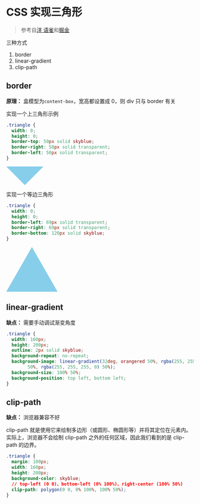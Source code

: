 # CSS 实现三角形

> 参考自[洋 语雀](https://www.yuque.com/boyyang/buosw0/kdlw9p)和[掘金](https://juejin.cn/post/7075884138900750372)

三种方式

1. border
2. linear-gradient
3. clip-path

## border

**原理：** 盒模型为`content-box`，宽高都设置成 0，则 div 只与 border 有关

实现一个上三角形示例

```css
.triangle {
  width: 0;
  height: 0;
  border-top: 50px solid skyblue;
  border-right: 50px solid transparent;
  border-left: 50px solid transparent;
}
```

<div style="width: 0; height: 0; border-top: 50px solid skyblue; border-right: 50px solid transparent; border-left: 50px solid transparent;"></div>

实现一个等边三角形

```css
.triangle {
  width: 0;
  height: 0;
  border-left: 69px solid transparent;
  border-right: 69px solid transparent;
  border-bottom: 120px solid skyblue;
}
```

<div style="width: 0; height: 0; border-left: 69px solid transparent; border-right: 69px solid transparent; border-bottom: 120px solid skyblue;"></div>

## linear-gradient

**缺点：** 需要手动调试渐变角度

```css
.triangle {
  width: 160px;
  height: 200px;
  outline: 2px solid skyblue;
  background-repeat: no-repeat;
  background-image: linear-gradient(32deg, orangered 50%, rgba(255, 255, 255, 0) 50%), linear-gradient(148deg, orangered
        50%, rgba(255, 255, 255, 0) 50%);
  background-size: 100% 50%;
  background-position: top left, bottom left;
}
```

## clip-path

**缺点：** 浏览器兼容不好

clip-path 就是使用它来绘制多边形（或圆形、椭圆形等）并将其定位在元素内。实际上，浏览器不会绘制 clip-path 之外的任何区域，因此我们看到的是 clip-path 的边界。

```css
.triangle {
  margin: 100px;
  width: 160px;
  height: 200px;
  background-color: skyblue;
  // top-left (0 0)、bottom-left (0% 100%)、right-center (100% 50%)
  clip-path: polygon(0 0, 0% 100%, 100% 50%);
}
```

